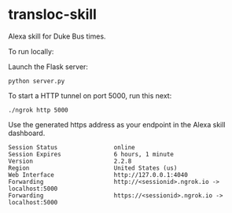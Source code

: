 # transloc-skill
Alexa skill for Duke Bus times.

To run locally:

Launch the Flask server: 
```
python server.py
```
To start a HTTP tunnel on port 5000, run this next:
```
./ngrok http 5000
```
Use the generated https address as your endpoint in the Alexa skill dashboard.

```
Session Status                online                                            
Session Expires               6 hours, 1 minute                                 
Version                       2.2.8                                             
Region                        United States (us)                                
Web Interface                 http://127.0.0.1:4040                             
Forwarding                    http://<sessionid>.ngrok.io -> localhost:5000        
Forwarding                    https://<sessionid>.ngrok.io -> localhost:5000  
```
